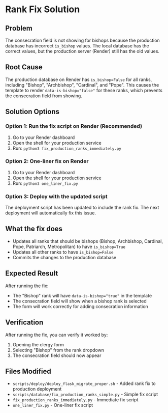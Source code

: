 # Rank Fix Solution

## Problem
The consecration field is not showing for bishops because the production database has incorrect `is_bishop` values. The local database has the correct values, but the production server (Render) still has the old values.

## Root Cause
The production database on Render has `is_bishop=False` for all ranks, including "Bishop", "Archbishop", "Cardinal", and "Pope". This causes the template to render `data-is-bishop="false"` for these ranks, which prevents the consecration field from showing.

## Solution Options

### Option 1: Run the fix script on Render (Recommended)
1. Go to your Render dashboard
2. Open the shell for your production service
3. Run: `python3 fix_production_ranks_immediately.py`

### Option 2: One-liner fix on Render
1. Go to your Render dashboard
2. Open the shell for your production service
3. Run: `python3 one_liner_fix.py`

### Option 3: Deploy with the updated script
The deployment script has been updated to include the rank fix. The next deployment will automatically fix this issue.

## What the fix does
- Updates all ranks that should be bishops (Bishop, Archbishop, Cardinal, Pope, Patriarch, Metropolitan) to have `is_bishop=True`
- Updates all other ranks to have `is_bishop=False`
- Commits the changes to the production database

## Expected Result
After running the fix:
- The "Bishop" rank will have `data-is-bishop="true"` in the template
- The consecration field will show when a bishop rank is selected
- The form will work correctly for adding consecration information

## Verification
After running the fix, you can verify it worked by:
1. Opening the clergy form
2. Selecting "Bishop" from the rank dropdown
3. The consecration field should now appear

## Files Modified
- `scripts/deploy/deploy_flask_migrate_proper.sh` - Added rank fix to production deployment
- `scripts/database/fix_production_ranks_simple.py` - Simple fix script
- `fix_production_ranks_immediately.py` - Immediate fix script
- `one_liner_fix.py` - One-liner fix script
